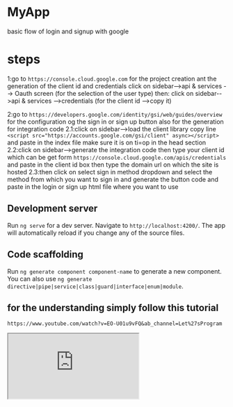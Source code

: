 # MyApp
basic flow of login and signup with google 

# steps
1:go to `https://console.cloud.google.com` for the project creation ant the generation of the client id and credentials
click on sidebar-->api & services --> Oauth screen (for the selection of the user type)
then:
click on sidebar-->api & services -->credentials (for the client id -->copy it) 

2:go to `https://developers.google.com/identity/gsi/web/guides/overview` 
for the configuration og the sign in or sign up button also for the generation for integration code
2.1:click on sidebar-->load the client library copy line `<script src="https://accounts.google.com/gsi/client" async></script>` and paste in the index file make sure it is on ti=op in the head section
2.2:click on sidebar-->generate the integration code then type your client id which can be get form
`https://console.cloud.google.com/apis/credentials` and paste in the client id box
then type the domain url on which the site is hosted
2.3:then click on select sign in method dropdown and select the method from which you want to sign in and generate the button code 
and paste in the login or sign up html file where you want to use



## Development server

Run `ng serve` for a dev server. Navigate to `http://localhost:4200/`. The app will automatically reload if you change any of the source files.

## Code scaffolding

Run `ng generate component component-name` to generate a new component. You can also use `ng generate directive|pipe|service|class|guard|interface|enum|module`.

## for the understanding simply follow this tutorial
`https://www.youtube.com/watch?v=EO-U01u9vFQ&ab_channel=Let%27sProgram`
<iframe src="https://www.youtube.com/watch?v=EO-U01u9vFQ&ab_channel=Let%27sProgram">#   s i g n - i n - w i t h - g o o g l e - i n t r o  
 